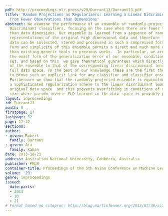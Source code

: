 ```yaml
---
pdf: http://proceedings.mlr.press/v29/Durrant13/Durrant13.pdf
title: 'Random Projections as Regularizers: Learning a Linear Discriminant Ensemble
  from Fewer Observations than Dimensions'
abstract: We examine the performance of an ensemble of randomly-projected Fisher Linear
  Discriminant classifiers, focusing on the case when there are fewer training observations
  than data dimensions. Our ensemble is learned from a sequence of randomly-projected
  representations of the original high dimensional data and therefore for this approach
  data can be collected, stored and processed in such a compressed form. The specific
  form and simplicity of this ensemble permits a direct and much more detailed analysis
  than existing generic tools in previous works.  In particular, we are able to derive
  the exact form of the generalization error of our ensemble, conditional on the training
  set, and based on this  we give theoretical guarantees which directly link the performance
  of the ensemble to that of the corresponding linear discriminant learned in the
  full data space. To the best of our knowledge these are the first theoretical results
  to prove such an explicit link for any classifier and classifier ensemble pair.
  Furthermore we show that the randomly-projected ensemble is equivalent to implementing
  a sophisticated regularization scheme to the linear discriminant learned in the
  original data space  and this prevents overfitting in conditions of small sample
  size where pseudo-inverse FLD learned in the data space is provably poor.
layout: inproceedings
id: Durrant13
month: 0
firstpage: 17
lastpage: 32
page: 17-32
sections: 
author:
- given: Robert
  family: Durrant
- given: Ata
  family: Kaban
date: 2013-10-21
address: Australian National University, Canberra, Australia
publisher: PMLR
container-title: Proceedings of the 5th Asian Conference on Machine Learning
volume: '29'
genre: inproceedings
issued:
  date-parts:
  - 2013
  - 10
  - 21
# Format based on citeproc: http://blog.martinfenner.org/2013/07/30/citeproc-yaml-for-bibliographies/
---
```


